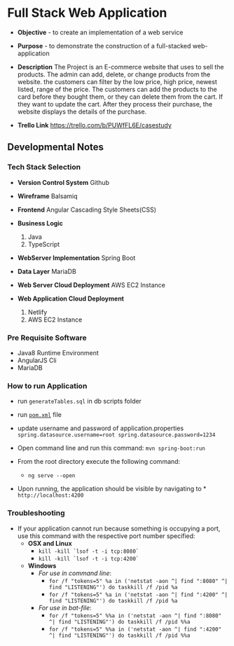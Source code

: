 # Full Stack Web Application

* **Objective** - to create an implementation of a web service
* **Purpose** - to demonstrate the construction of a full-stacked web-application

* **Description**
	The Project is an E-commerce website that uses to sell the products. The admin can add, delete, or change products from the website.  the customers can filter by the low price, high price, newest listed, range of the price. The customers can add the products to the card before they bought them, or they can delete them from the cart. If they want to update the cart.  After they process their purchase, the website displays the details of the purchase.
	
* **Trello Link**
    https://trello.com/b/PUWfFL6E/casestudy

## Developmental Notes

### Tech Stack Selection
  * **Version Control System**
    Github
    
  * **Wireframe**
    Balsamiq
    
  * **Frontend**
    Angular Cascading Style Sheets(CSS)
    
  * **Business Logic**
    1. Java
    2. TypeScript

  * **WebServer Implementation**
    Spring Boot
 
  * **Data Layer**
    MariaDB

  * **Web Server Cloud Deployment**
    AWS EC2 Instance
  
  * **Web Application Cloud Deployment**
    1. Netlify
    2. AWS EC2 Instance

### Pre Requisite Software
* Java8 Runtime Environment
* AngularJS Cli
* MariaDB
  
### How to run Application
* run `generateTables.sql` in db scripts folder
* run [`pom.xml`](./backend/case-study-ecommerce/pom.xml) file
* update username and password of application.properties
`spring.datasource.username=root
 spring.datasource.password=1234`
 
* Open command line and run this command:
    `mvn spring-boot:run`
* From the root directory execute the following command:
    * `ng serve --open`
* Upon running, the application should be visible by navigating to       * `http://localhost:4200`

### Troubleshooting
* If your application cannot run because something is occupying a port, use this command with the respective port number specified:
    * **OSX and Linux**
	    * ``kill -kill `lsof -t -i tcp:8080` ``
	    * ``kill -kill `lsof -t -i tcp:4200` ``
    * **Windows**
        * _For use in command line_:
            * `for /f "tokens=5" %a in ('netstat -aon ^| find ":8080" ^| find "LISTENING"') do taskkill /f /pid %a`
            * `for /f "tokens=5" %a in ('netstat -aon ^| find ":4200" ^| find "LISTENING"') do taskkill /f /pid %a`
        * _For use in bat-file_:
            * `for /f "tokens=5" %%a in ('netstat -aon ^| find ":8080" ^| find "LISTENING"') do taskkill /f /pid %%a`
            * `for /f "tokens=5" %%a in ('netstat -aon ^| find ":4200" ^| find "LISTENING"') do taskkill /f /pid %%a` 
